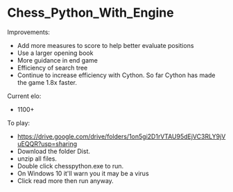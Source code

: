 # Chess_Python_With_Engine

Improvements:
- Add more measures to score to help better evaluate positions
- Use a larger opening book
- More guidance in end game
- Efficiency of search tree
- Continue to increase efficiency with Cython. So far Cython has made the game 1.8x faster.

Current elo:
- 1100+ 

To play:
- https://drive.google.com/drive/folders/1on5gi2D1rVTAU95dEjVC3RLY9jVuEQQR?usp=sharing
- Download the folder Dist.
- unzip all files. 
- Double click chesspython.exe to run. 
- On Windows 10 it'll warn you it may be a virus
- Click read more then run anyway.
